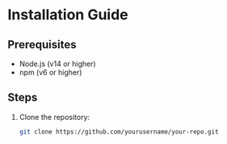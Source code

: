 # Installation Guide

## Prerequisites
- Node.js (v14 or higher)
- npm (v6 or higher)

## Steps
1. Clone the repository:
   ```bash
   git clone https://github.com/yourusername/your-repo.git
